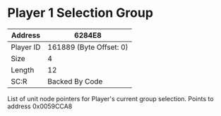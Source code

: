
#  Player 1 Selection Group
Address   | 6284E8
----------|-------------
Player ID | 161889 (Byte Offset: 0)
Size 	  | 4
Length 	  | 12
SC:R      | Backed By Code

List of unit node pointers for Player's current group selection. Points to address 0x0059CCA8

